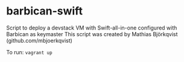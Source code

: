 # barbican-swift
Script to deploy a devstack VM with Swift-all-in-one configured with Barbican as keymaster
This script was created by Mathias Björkqvist (github.com/mbjoerkqvist)

To run: `vagrant up`

